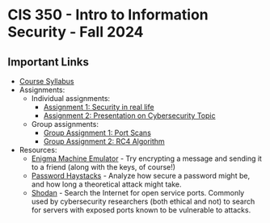 # CIS 350 - Intro to Information Security - Fall 2024

## Important Links

* [Course Syllabus](SYLLABUS.md)
* Assignments:
  * Individual assignments:
    * [Assignment 1: Security in real life](I_ASSIGN1.md)
    * [Assignment 2: Presentation on Cybersecurity Topic](I_ASSIGN2.md)
  * Group assignments:
    * [Group Assignment 1: Port Scans](G_ASSIGN1.md)
    * [Group Assignment 2: RC4 Algorithm](G_ASSIGN2.md)
* Resources:
  * [Enigma Machine Emulator](https://www.101computing.net/enigma-machine-emulator/) - Try encrypting a message and sending it to a friend (along with the keys, of course!)
  * [Password Haystacks](https://www.grc.com/haystack.htm) - Analyze how secure a password might be, and how long a theoretical attack might take.
  * [Shodan](https://www.shodan.io/) - Search the Internet for open service ports. Commonly used by cybersecurity researchers (both ethical and not) to search for servers with exposed ports known to be vulnerable to attacks.
